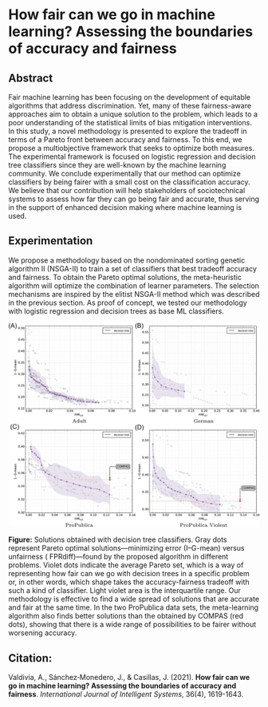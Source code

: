 # How fair can we go in machine learning? Assessing the boundaries of accuracy and fairness 

## Abstract

Fair machine learning has been focusing on the development of equitable algorithms that address discrimination. Yet, many of these fairness-aware approaches aim to obtain a unique solution to the problem, which leads to a poor understanding of the statistical limits of bias mitigation interventions. In this study, a novel methodology is presented to explore the tradeoff in terms of a Pareto front between accuracy and fairness. To this end, we propose a multiobjective framework that seeks to optimize both measures. The experimental framework is focused on logistic regression and decision tree classifiers since they are well-known by the machine learning community. We conclude experimentally that our method can optimize classifiers by being fairer with a small cost on the classification accuracy. We believe that our contribution will help stakeholders of sociotechnical systems to assess how far they can go being fair and accurate, thus serving in the support of enhanced decision making where machine learning is used.

## Experimentation

We propose a methodology based on the nondominated sorting genetic algorithm II (NSGA-II) to train a set of classifiers that best tradeoff accuracy and fairness. To obtain the Pareto optimal solutions, the meta-heuristic algorithm will optimize the combination of learner parameters. The selection mechanisms are inspired by the elitist NSGA-II method which was described in the previous section. As proof of concept, we tested our methodology with logistic regression and decision trees as base ML classifiers. 

![pareto_frontier_adult](pictures/int22354-fig-0003-m.jpg)


**Figure:** Solutions obtained with decision tree classifiers. Gray dots represent Pareto optimal solutions—minimizing error (I–G-mean) versus unfairness ( FPRdiff)—found by the proposed algorithm in different problems. Violet dots indicate the average Pareto set, which is a way of representing how fair can we go with decision trees in a specific problem or, in other words, which shape takes the accuracy-fairness tradeoff with such a kind of classifier. Light violet area is the interquartile range. Our methodology is effective to find a wide spread of solutions that are accurate and fair at the same time. In the two ProPublica data sets, the meta-learning algorithm also finds better solutions than the obtained by COMPAS (red dots), showing that there is a wide range of possibilities to be fairer without worsening accuracy.


## Citation:

Valdivia, A., Sánchez‐Monedero, J., & Casillas, J. (2021). **How fair can we go in machine learning? Assessing the boundaries of accuracy and fairness**. *International Journal of Intelligent Systems*, 36(4), 1619-1643.

